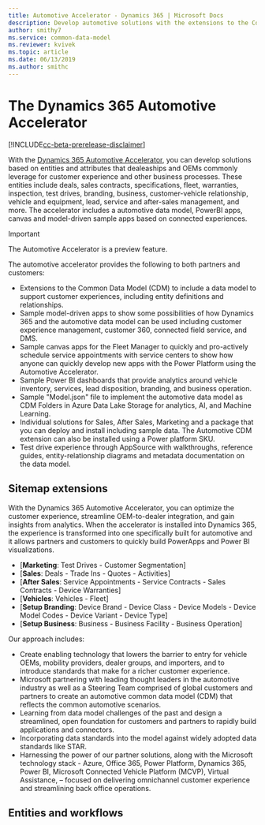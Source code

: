 ```yaml
---
title: Automotive Accelerator - Dynamics 365 | Microsoft Docs
description: Develop automotive solutions with the extensions to the Common Data Model (CDM) and the built-in forms, views, and dashboards of the Dynamics 365 Automotive Accelerator. 
author: smithy7
ms.service: common-data-model
ms.reviewer: kvivek
ms.topic: article
ms.date: 06/13/2019
ms.author: smithc
---
```


# The Dynamics 365 Automotive Accelerator

[!INCLUDE[cc-beta-prerelease-disclaimer](../includes/cc-beta-prerelease-disclaimer.md)]

With the [Dynamics 365 Automotive Accelerator](https://appsource.microsoft.com/en-us/product/dynamics-365/msauto.msftautomotivecommondatamodel?tab=Overview), you can develop solutions based on entities and attributes that dealeaships and OEMs commonly leverage for customer experience and other business processes. These entities include deals, sales contracts, specifications, fleet, warranties, inspection, test drives, branding, business, customer-vehicle relationship, vehicle and equipment, lead, service and after-sales management, and more. The accelerator includes a automotive data model, PowerBI apps, canvas and model-driven sample apps based on connected experiences.

> [!IMPORTANT]
> The Automotive Accelerator is a preview feature.

The automotive accelerator provides the following to both partners and customers:

-   Extensions to the Common Data Model (CDM) to include a data model to support customer experiences, including entity definitions and relationships.
-	Sample model-driven apps to show some possibilities of how Dynamics 365 and the automotive data model can be used including customer experience management, customer 360, connected field service, and DMS.
-	Sample canvas apps for the Fleet Manager to quickly and pro-actively schedule service appointments with service centers to show how anyone can quickly develop new apps with the Power Platform using the Automotive Accelerator.
-	Sample Power BI dashboards that provide analytics around vehicle inventory, services, lead disposition, branding, and business operation. 
-	Sample "Model.json" file to implement the automotive data model as CDM Folders in Azure Data Lake Storage for analytics, AI, and Machine Learning.
-	Individual solutions for Sales, After Sales, Marketing and a package that you can deploy and install including sample data. The Automotive CDM extension can also be installed using a Power platform SKU. 
-	Test drive experience through AppSource with walkthroughs, reference guides, entity-relationship diagrams and metadata documentation on the data model.


## Sitemap extensions

With the Dynamics 365 Automotive Accelerator, you can optimize the customer experience, streamline OEM-to-dealer integration, and gain insights from analytics. When the accelerator is installed into Dynamics 365, the experience is transformed into one specifically built for automotive and it allows partners and customers to quickly build PowerApps and Power BI visualizations.
- [**Marketing**: Test Drives - Customer Segmentation]
- [**Sales**: Deals - Trade Ins - Quotes - Activities]
- [**After Sales**: Service Appointments - Service Contracts - Sales Contracts - Device Warranties]
- [**Vehicles**: Vehicles - Fleet]
- [**Setup Branding**: Device Brand - Device Class - Device Models - Device Model Codes - Device Variant - Device Type]
- [**Setup Business**: Business - Business Facility - Business Operation]

Our approach includes:

- Create enabling technology that lowers the barrier to entry for vehicle OEMs, mobility providers, dealer groups, and importers, and to introduce standards that make for a richer customer experience.
- Microsoft partnering with leading thought leaders in the automotive industry as well as a Steering Team comprised of global customers and partners to create an automotive common data model (CDM) that reflects the common automotive scenarios.
- Learning from data model challenges of the past and design a streamlined, open foundation for customers and partners to rapidly build applications and connectors.
- Incorporating data standards into the model against widely adopted data standards like STAR.
- Harnessing the power of our partner solutions, along with the Microsoft technology stack - Azure, Office 365, Power Platform, Dynamics 365, Power BI, Microsoft Connected Vehicle Platform (MCVP), Virtual Assistance, – focused on delivering omnichannel customer experience and streamlining back office operations.



## Entities and workflows
